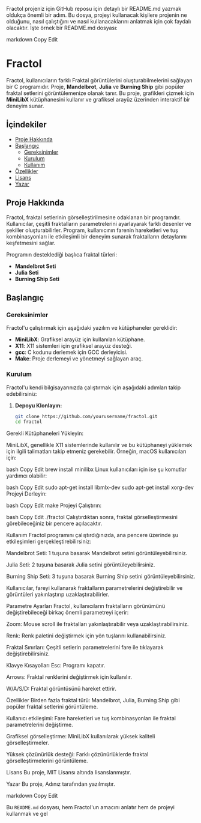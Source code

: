 Fractol projeniz için GitHub reposu için detaylı bir README.md yazmak oldukça önemli bir adım. Bu dosya, projeyi kullanacak kişilere projenin ne olduğunu, nasıl çalıştığını ve nasıl kullanacaklarını anlatmak için çok faydalı olacaktır. İşte örnek bir README.md dosyası:

markdown
Copy
Edit
# Fractol

Fractol, kullanıcıların farklı Fraktal görüntülerini oluşturabilmelerini sağlayan bir C programıdır. Proje, **Mandelbrot**, **Julia** ve **Burning Ship** gibi popüler fraktal setlerini görüntülemenize olanak tanır. Bu proje, grafikleri çizmek için **MiniLibX** kütüphanesini kullanır ve grafiksel arayüz üzerinden interaktif bir deneyim sunar.

## İçindekiler

- [Proje Hakkında](#proje-hakkında)
- [Başlangıç](#başlangıç)
  - [Gereksinimler](#gereksinimler)
  - [Kurulum](#kurulum)
  - [Kullanım](#kullanım)
- [Özellikler](#özellikler)
- [Lisans](#lisans)
- [Yazar](#yazar)

## Proje Hakkında

Fractol, fraktal setlerinin görselleştirilmesine odaklanan bir programdır. Kullanıcılar, çeşitli fraktalların parametrelerini ayarlayarak farklı desenler ve şekiller oluşturabilirler. Program, kullanıcının farenin hareketleri ve tuş kombinasyonları ile etkileşimli bir deneyim sunarak fraktalların detaylarını keşfetmesini sağlar.

Programın desteklediği başlıca fraktal türleri:
- **Mandelbrot Seti**
- **Julia Seti**
- **Burning Ship Seti**

## Başlangıç

### Gereksinimler

Fractol'u çalıştırmak için aşağıdaki yazılım ve kütüphaneler gereklidir:

- **MiniLibX**: Grafiksel arayüz için kullanılan kütüphane.
- **X11**: X11 sistemleri için grafiksel arayüz desteği.
- **gcc**: C kodunu derlemek için GCC derleyicisi.
- **Make**: Proje derlemeyi ve yönetmeyi sağlayan araç.

### Kurulum

Fractol'u kendi bilgisayarınızda çalıştırmak için aşağıdaki adımları takip edebilirsiniz:

1. **Depoyu Klonlayın:**

   ```bash
   git clone https://github.com/yourusername/fractol.git
   cd fractol
Gerekli Kütüphaneleri Yükleyin:

MiniLibX, genellikle X11 sistemlerinde kullanılır ve bu kütüphaneyi yüklemek için ilgili talimatları takip etmeniz gerekebilir. Örneğin, macOS kullanıcıları için:

bash
Copy
Edit
brew install minilibx
Linux kullanıcıları için ise şu komutlar yardımcı olabilir:

bash
Copy
Edit
sudo apt-get install libmlx-dev
sudo apt-get install xorg-dev
Projeyi Derleyin:

bash
Copy
Edit
make
Projeyi Çalıştırın:

bash
Copy
Edit
./fractol
Çalıştırdıktan sonra, fraktal görselleştirmesini görebileceğiniz bir pencere açılacaktır.

Kullanım
Fractol programını çalıştırdığınızda, ana pencere üzerinde şu etkileşimleri gerçekleştirebilirsiniz:

Mandelbrot Seti: 1 tuşuna basarak Mandelbrot setini görüntüleyebilirsiniz.

Julia Seti: 2 tuşuna basarak Julia setini görüntüleyebilirsiniz.

Burning Ship Seti: 3 tuşuna basarak Burning Ship setini görüntüleyebilirsiniz.

Kullanıcılar, fareyi kullanarak fraktalların parametrelerini değiştirebilir ve görüntüleri yakınlaştırıp uzaklaştırabilirler.

Parametre Ayarları
Fractol, kullanıcıların fraktalların görünümünü değiştirebileceği birkaç önemli parametreyi içerir:

Zoom: Mouse scroll ile fraktalları yakınlaştırabilir veya uzaklaştırabilirsiniz.

Renk: Renk paletini değiştirmek için yön tuşlarını kullanabilirsiniz.

Fraktal Sınırları: Çeşitli setlerin parametrelerini fare ile tıklayarak değiştirebilirsiniz.

Klavye Kısayolları
Esc: Programı kapatır.

Arrows: Fraktal renklerini değiştirmek için kullanılır.

W/A/S/D: Fraktal görüntüsünü hareket ettirir.

Özellikler
Birden fazla fraktal türü: Mandelbrot, Julia, Burning Ship gibi popüler fraktal setlerini görüntüleme.

Kullanıcı etkileşimi: Fare hareketleri ve tuş kombinasyonları ile fraktal parametrelerini değiştirme.

Grafiksel görselleştirme: MiniLibX kullanılarak yüksek kaliteli görselleştirmeler.

Yüksek çözünürlük desteği: Farklı çözünürlüklerde fraktal görselleştirmelerini görüntüleme.

Lisans
Bu proje, MIT Lisansı altında lisanslanmıştır.

Yazar
Bu proje, Adınız tarafından yazılmıştır.

markdown
Copy
Edit

Bu `README.md` dosyası, hem Fractol'un amacını anlatır hem de projeyi kullanmak ve gel
